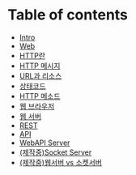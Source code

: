 # Table of contents

* [Intro](./README.md)
* [Web](./Web.md)
* [HTTP란](./http.md)
* [HTTP 메시지](./message.md)
* [URL과 리소스](./URL_Resource.md)
* [상태코드](./status_code.md)
* [HTTP 메소드](./method.md)
* [웹 브라우저](./webbrowser.md)
* [웹 서버](./webserver.md)
* [REST](./REST.md)
* [API](./API.md)
* [WebAPI Server](./WebAPI_server.md)
* [(제작중)Socket Server]()
* [(제작중)웹서버 vs 소켓서버]()
